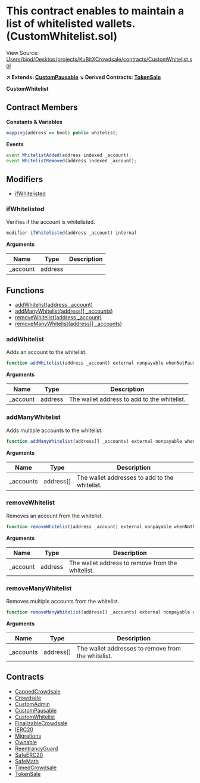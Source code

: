 # This contract enables to maintain a list of whitelisted wallets. (CustomWhitelist.sol)

View Source: [Users/biod/Desktop/projects/KuBitXCrowdsale/contracts/CustomWhitelist.sol](../Users/biod/Desktop/projects/KuBitXCrowdsale/contracts/CustomWhitelist.sol)

**↗ Extends: [CustomPausable](CustomPausable.md)**
**↘ Derived Contracts: [TokenSale](TokenSale.md)**

**CustomWhitelist**

## Contract Members
**Constants & Variables**

```js
mapping(address => bool) public whitelist;

```

**Events**

```js
event WhitelistAdded(address indexed _account);
event WhitelistRemoved(address indexed _account);
```

## Modifiers

- [ifWhitelisted](#ifwhitelisted)

### ifWhitelisted

Verifies if the account is whitelisted.

```js
modifier ifWhitelisted(address _account) internal
```

**Arguments**

| Name        | Type           | Description  |
| ------------- |------------- | -----|
| _account | address |  | 

## Functions

- [addWhitelist(address _account)](#addwhitelist)
- [addManyWhitelist(address[] _accounts)](#addmanywhitelist)
- [removeWhitelist(address _account)](#removewhitelist)
- [removeManyWhitelist(address[] _accounts)](#removemanywhitelist)

### addWhitelist

Adds an account to the whitelist.

```js
function addWhitelist(address _account) external nonpayable whenNotPaused onlyAdmin 
```

**Arguments**

| Name        | Type           | Description  |
| ------------- |------------- | -----|
| _account | address | The wallet address to add to the whitelist. | 

### addManyWhitelist

Adds multiple accounts to the whitelist.

```js
function addManyWhitelist(address[] _accounts) external nonpayable whenNotPaused onlyAdmin 
```

**Arguments**

| Name        | Type           | Description  |
| ------------- |------------- | -----|
| _accounts | address[] | The wallet addresses to add to the whitelist. | 

### removeWhitelist

Removes an account from the whitelist.

```js
function removeWhitelist(address _account) external nonpayable whenNotPaused onlyAdmin 
```

**Arguments**

| Name        | Type           | Description  |
| ------------- |------------- | -----|
| _account | address | The wallet address to remove from the whitelist. | 

### removeManyWhitelist

Removes multiple accounts from the whitelist.

```js
function removeManyWhitelist(address[] _accounts) external nonpayable whenNotPaused onlyAdmin 
```

**Arguments**

| Name        | Type           | Description  |
| ------------- |------------- | -----|
| _accounts | address[] | The wallet addresses to remove from the whitelist. | 

## Contracts

* [CappedCrowdsale](CappedCrowdsale.md)
* [Crowdsale](Crowdsale.md)
* [CustomAdmin](CustomAdmin.md)
* [CustomPausable](CustomPausable.md)
* [CustomWhitelist](CustomWhitelist.md)
* [FinalizableCrowdsale](FinalizableCrowdsale.md)
* [IERC20](IERC20.md)
* [Migrations](Migrations.md)
* [Ownable](Ownable.md)
* [ReentrancyGuard](ReentrancyGuard.md)
* [SafeERC20](SafeERC20.md)
* [SafeMath](SafeMath.md)
* [TimedCrowdsale](TimedCrowdsale.md)
* [TokenSale](TokenSale.md)
